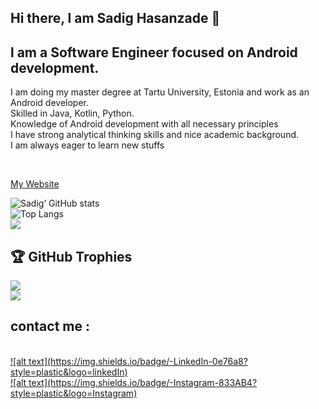 ## Hi there, l am Sadig Hasanzade 👋

## l am a Software Engineer focused on Android development.

<p>
I am doing my master degree at Tartu University, Estonia and work as an Android developer. <br>    
Skilled in Java, Kotlin, Python. <br>
Knowledge of Android development with all necessary principles <br>
I have strong analytical thinking skills and nice academic background. <br>
I am always eager to learn new stuffs <br>

</p>

</br>

<a href = www.sadodroid.com> My Website</a>


![Sadig’ GitHub stats](https://github-readme-stats.vercel.app/api?username=sadighasanzade&theme=synthwave&show_icons=true&count_private=true)
<br>
![Top Langs](https://github-readme-stats.vercel.app/api/top-langs/?username=sadighasanzade&theme=synthwave) <br>
![](https://github-readme-streak-stats.herokuapp.com/?user=sadighasanzade&theme=synthwave&hide_border=false)<br/>


## 🏆 GitHub Trophies
![](https://github-profile-trophy.vercel.app/?username=sadighasanzade&theme=radical&no-frame=false&no-bg=true&margin-w=4) <br>
[![](https://visitcount.itsvg.in/api?id=sadighasanzade&icon=0&color=0)](https://visitcount.itsvg.in)


<h2>contact me :</h2>
<br>
<a href=https://www.linkedin.com/in/sadig-hasanzade-2b7868203>![alt text](https://img.shields.io/badge/-LinkedIn-0e76a8?style=plastic&logo=linkedIn)</a> <br>
<a href=https://www.instagram.com/the___hasanzade>![alt text](https://img.shields.io/badge/-Instagram-833AB4?style=plastic&logo=Instagram)</a>


    

